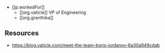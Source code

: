 
- [[p.workedFor]]
  - [[org.vaticle]] VP of Engineering
  - [[org.granthika]]

## Resources

- https://blog.vaticle.com/meet-the-team-boris-iordanov-6a30a949cdab
